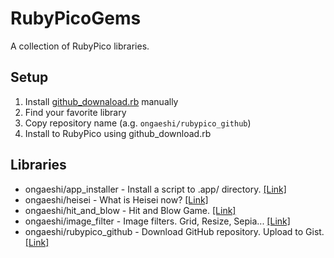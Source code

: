 # RubyPicoGems
A collection of RubyPico libraries.

## Setup
1. Install [github_downaload.rb](https://github.com/ongaeshi/rubypico_github#github_downaloadrb) manually
2. Find your favorite library
3. Copy repository name (a.g. `ongaeshi/rubypico_github`)
4. Install to RubyPico using github_download.rb

## Libraries
- ongaeshi/app_installer - Install a script to .app/ directory. [[Link]](https://github.com/ongaeshi/app_installer)
- ongaeshi/heisei - What is Heisei now? [[Link]](https://github.com/ongaeshi/heisei)
- ongaeshi/hit_and_blow - Hit and Blow Game. [[Link]](https://github.com/ongaeshi/hit_and_blow)
- ongaeshi/image_filter - Image filters. Grid, Resize, Sepia... [[Link]](https://github.com/ongaeshi/image_filter)
- ongaeshi/rubypico_github - Download GitHub repository. Upload to Gist. [[Link]](https://github.com/ongaeshi/rubypico_github)
